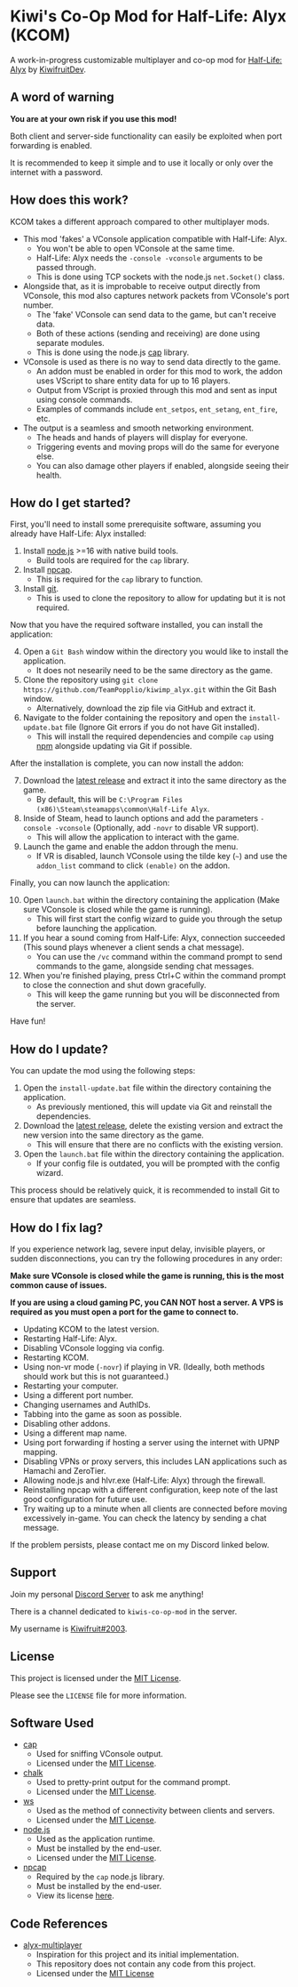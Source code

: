 # Kiwi's Co-Op Mod for Half-Life: Alyx (KCOM)

A work-in-progress customizable multiplayer and co-op mod for [Half-Life: Alyx](https://store.steampowered.com/app/546560/HalfLife_Alyx/) by [KiwifruitDev](https://github.com/TeamPopplio).

## A word of warning
**You are at your own risk if you use this mod!**

Both client and server-side functionality can easily be exploited when port forwarding is enabled.

It is recommended to keep it simple and to use it locally or only over the internet with a password.

## How does this work?
KCOM takes a different approach compared to other multiplayer mods.

- This mod 'fakes' a VConsole application compatible with Half-Life: Alyx.
    - You won't be able to open VConsole at the same time.
    - Half-Life: Alyx needs the ``-console -vconsole`` arguments to be passed through.
    - This is done using TCP sockets with the node.js ``net.Socket()`` class.
- Alongside that, as it is improbable to receive output directly from VConsole, this mod also captures network packets from VConsole's port number.
    - The 'fake' VConsole can send data to the game, but can't receive data.
    - Both of these actions (sending and receiving) are done using separate modules.
    - This is done using the node.js [cap](https://github.com/mscdex/cap) library.
- VConsole is used as there is no way to send data directly to the game.
    - An addon must be enabled in order for this mod to work, the addon uses VScript to share entity data for up to 16 players.
    - Output from VScript is proxied through this mod and sent as input using console commands.
    - Examples of commands include ``ent_setpos``, ``ent_setang``, ``ent_fire``, etc.
- The output is a seamless and smooth networking environment.
    - The heads and hands of players will display for everyone.
    - Triggering events and moving props will do the same for everyone else.
    - You can also damage other players if enabled, alongside seeing their health.

## How do I get started?
First, you'll need to install some prerequisite software, assuming you already have Half-Life: Alyx installed:

1. Install [node.js](https://nodejs.org/) >=16 with native build tools.
    - Build tools are required for the ``cap`` library.
2. Install [npcap](https://npcap.org/).
    - This is required for the ``cap`` library to function.
3. Install [git](https://git-scm.com/).
    - This is used to clone the repository to allow for updating but it is not required.

Now that you have the required software installed, you can install the application:

4. Open a `Git Bash` window within the directory you would like to install the application.
    - It does not nesearily need to be the same directory as the game.
5. Clone the repository using ``git clone https://github.com/TeamPopplio/kiwimp_alyx.git`` within the Git Bash window.
    - Alternatively, download the zip file via GitHub and extract it.
6. Navigate to the folder containing the repository and open the ``install-update.bat`` file (Ignore Git errors if you do not have Git installed).
    - This will install the required dependencies and compile ``cap`` using [npm](https://www.npmjs.com/) alongside updating via Git if possible.

After the installation is complete, you can now install the addon:

7. Download the [latest release](https://github.com/TeamPopplio/kiwimp_alyx/releases) and extract it into the same directory as the game.
    - By default, this will be ``C:\Program Files (x86)\Steam\steamapps\common\Half-Life Alyx``.
8. Inside of Steam, head to launch options and add the parameters ``-console -vconsole`` (Optionally, add ``-novr`` to disable VR support).
    - This will allow the application to interact with the game.
9. Launch the game and enable the addon through the menu.
    - If VR is disabled, launch VConsole using the tilde key (``~``) and use the ``addon_list`` command to click ``(enable)`` on the addon.

Finally, you can now launch the application:

10. Open ``launch.bat`` within the directory containing the application (Make sure VConsole is closed while the game is running).
    - This will first start the config wizard to guide you through the setup before launching the application.
11. If you hear a sound coming from Half-Life: Alyx, connection succeeded (This sound plays whenever a client sends a chat message).
    - You can use the ``/vc`` command within the command prompt to send commands to the game, alongside sending chat messages.
12. When you're finished playing, press Ctrl+C within the command prompt to close the connection and shut down gracefully.
    - This will keep the game running but you will be disconnected from the server.

Have fun!

## How do I update?
You can update the mod using the following steps:

1. Open the ``install-update.bat`` file within the directory containing the application.
    - As previously mentioned, this will update via Git and reinstall the dependencies.
2. Download the [latest release](https://github.com/TeamPopplio/kiwimp_alyx/releases), delete the existing version and extract the new version into the same directory as the game.
    - This will ensure that there are no conflicts with the existing version.
3. Open the ``launch.bat`` file within the directory containing the application.
    - If your config file is outdated, you will be prompted with the config wizard.

This process should be relatively quick, it is recommended to install Git to ensure that updates are seamless.

## How do I fix lag?
If you experience network lag, severe input delay, invisible players, or sudden disconnections, you can try the following procedures in any order:

**Make sure VConsole is closed while the game is running, this is the most common cause of issues.**

**If you are using a cloud gaming PC, you CAN NOT host a server. A VPS is required as you must open a port for the game to connect to.**

- Updating KCOM to the latest version.
- Restarting Half-Life: Alyx.
- Disabling VConsole logging via config.
- Restarting KCOM.
- Using non-vr mode (``-novr``) if playing in VR. (Ideally, both methods should work but this is not guaranteed.)
- Restarting your computer.
- Using a different port number.
- Changing usernames and AuthIDs.
- Tabbing into the game as soon as possible.
- Disabling other addons.
- Using a different map name.
- Using port forwarding if hosting a server using the internet with UPNP mapping.
- Disabling VPNs or proxy servers, this includes LAN applications such as Hamachi and ZeroTier.
- Allowing node.js and hlvr.exe (Half-Life: Alyx) through the firewall.
- Reinstalling npcap with a different configuration, keep note of the last good configuration for future use.
- Try waiting up to a minute when all clients are connected before moving excessively in-game. You can check the latency by sending a chat message.

If the problem persists, please contact me on my Discord linked below.

## Support
Join my personal [Discord Server](https://discord.gg/3X3teNecWs) to ask me anything!

There is a channel dedicated to `kiwis-co-op-mod` in the server.

My username is [Kiwifruit#2003](https://discord.com/users/728082336536854559).

## License
This project is licensed under the [MIT License](https://opensource.org/licenses/MIT).

Please see the `LICENSE` file for more information.

## Software Used
- [cap](https://github.com/mscdex/cap)
    - Used for sniffing VConsole output.
    - Licensed under the [MIT License](https://github.com/mscdex/cap/blob/master/LICENSE).
- [chalk](https://github.com/chalk/chalk)
    - Used to pretty-print output for the command prompt.
    - Licensed under the [MIT License](https://github.com/chalk/chalk/blob/main/license).
- [ws](https://github.com/websockets/ws/)
    - Used as the method of connectivity between clients and servers.
    - Licensed under the [MIT License](https://github.com/websockets/ws/blob/master/LICENSE).
- [node.js](https://nodejs.org/)
    - Used as the application runtime.
    - Must be installed by the end-user.
    - Licensed under the [MIT License](https://github.com/nodejs/node/blob/master/LICENSE).
- [npcap](https://npcap.org/)
    - Required by the ``cap`` node.js library.
    - Must be installed by the end-user.
    - View its license [here](https://github.com/nmap/npcap/blob/master/LICENSE).

## Code References
- [alyx-multiplayer](https://github.com/ZacharyTalis/alyx-multiplayer)
    - Inspiration for this project and its initial implementation.
    - This repository does not contain any code from this project.
    - Licensed under the [MIT License](https://github.com/ZacharyTalis/alyx-multiplayer/blob/master/LICENSE)
